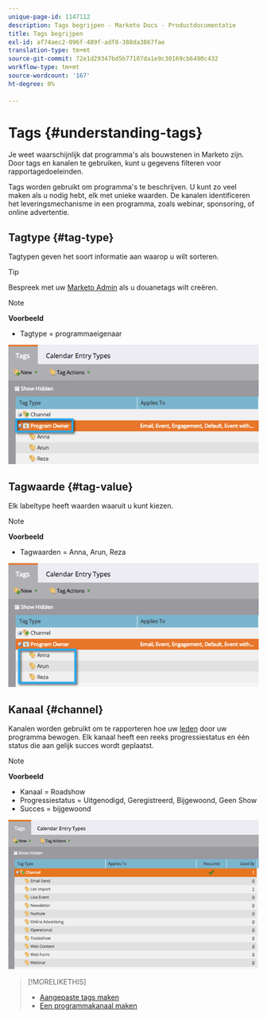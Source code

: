 ```yaml
---
unique-page-id: 1147112
description: Tags begrijpen - Marketo Docs - Productdocumentatie
title: Tags begrijpen
exl-id: af74aec2-096f-489f-adf8-388da3867fae
translation-type: tm+mt
source-git-commit: 72e1d29347bd5b77107da1e9c30169cb6490c432
workflow-type: tm+mt
source-wordcount: '167'
ht-degree: 0%

---
```


# Tags {#understanding-tags}

Je weet waarschijnlijk dat programma&#39;s als bouwstenen in Marketo zijn. Door tags en kanalen te gebruiken, kunt u gegevens filteren voor rapportagedoeleinden.

Tags worden gebruikt om programma&#39;s te beschrijven. U kunt zo veel maken als u nodig hebt, elk met unieke waarden. De kanalen identificeren het leveringsmechanisme in een programma, zoals webinar, sponsoring, of online advertentie.

## Tagtype {#tag-type}

Tagtypen geven het soort informatie aan waarop u wilt sorteren.

>[!TIP]
>
>Bespreek met uw [Marketo Admin](/help/marketo/product-docs/administration/tags/create-custom-tags.md) als u douanetags wilt creëren.

>[!NOTE]
>
>**Voorbeeld**
>
>* Tagtype = programmaeigenaar


![](assets/image2014-9-17-15-3a12-3a46.png)

## Tagwaarde {#tag-value}

Elk labeltype heeft waarden waaruit u kunt kiezen.

>[!NOTE]
>
>**Voorbeeld**
>
>* Tagwaarden = Anna, Arun, Reza


![](assets/image2014-9-17-15-3a16-3a8.png)

## Kanaal {#channel}

Kanalen worden gebruikt om te rapporteren hoe uw [leden](/help/marketo/product-docs/core-marketo-concepts/programs/creating-programs/understanding-program-membership.md) door uw programma bewogen. Elk kanaal heeft een reeks progressiestatus en één status die aan gelijk succes wordt geplaatst.

>[!NOTE]
>
>**Voorbeeld**
>
>* Kanaal = Roadshow
>* Progressiestatus = Uitgenodigd, Geregistreerd, Bijgewoond, Geen Show
>* Succes = bijgewoond


![](assets/image2015-2-5-16-3a57-3a59.png)

>[!MORELIKETHIS]
>
>* [Aangepaste tags maken](/help/marketo/product-docs/administration/tags/create-custom-tags.md)
>* [Een programmakanaal maken](/help/marketo/product-docs/administration/tags/create-a-program-channel.md)

